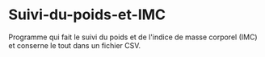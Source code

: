 # Suivi-du-poids-et-IMC
Programme qui fait le suivi du poids et de  l'indice de masse corporel (IMC) et conserne  le tout dans un fichier CSV.
